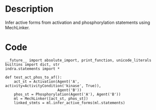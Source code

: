 # Description
Infer active forms from activation and phosphorylation statements using MechLinker.

# Code
```
__future__ import absolute_import, print_function, unicode_literals
builtins import dict, str
indra.statements import *

def test_act_phos_to_af():
    act_st = Activation(Agent('A', activity=ActivityCondition('kinase', True)),
                        Agent('B'))
    phos_st = Phosphorylation(Agent('A'), Agent('B'))
    ml = MechLinker([act_st, phos_st])
    linked_stmts = ml.infer_active_forms(ml.statements)

```
